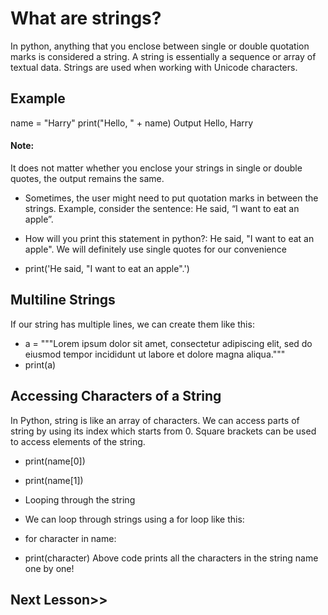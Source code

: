 # What are strings?
In python, anything that you enclose between single or double quotation marks is considered a string. A string is essentially a sequence or array of textual data. Strings are used when working with Unicode characters.

## Example
name = "Harry"
print("Hello, " + name)
Output
Hello, Harry

#### Note: 
It does not matter whether you enclose your strings in single or double quotes, the output remains the same.

- Sometimes, the user might need to put quotation marks in between the strings. Example, consider the sentence: He said, “I want to eat an apple”.

- How will you print this statement in python?: He said, "I want to eat an apple". We will definitely use single quotes for our convenience

- print('He said, "I want to eat an apple".')
## Multiline Strings
If our string has multiple lines, we can create them like this:

- a = """Lorem ipsum dolor sit amet,
consectetur adipiscing elit,
sed do eiusmod tempor incididunt
ut labore et dolore magna aliqua."""
- print(a)
## Accessing Characters of a String
In Python, string is like an array of characters. We can access parts of string by using its index which starts from 0.
Square brackets can be used to access elements of the string.

- print(name[0])
- print(name[1])
- Looping through the string
- We can loop through strings using a for loop like this:

- for character in name:
-    print(character)
Above code prints all the characters in the string name one by one!

## Next Lesson>>